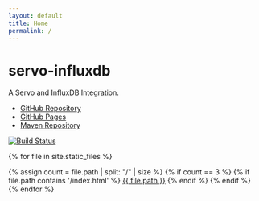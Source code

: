 ```yaml
---
layout: default
title: Home
permalink: /
---
```

# servo-influxdb

A Servo and InfluxDB Integration.

* [GitHub Repository](https://github.com/PolymathicCoder/servo-influxdb)
* [GitHub Pages](https://PolymathicCoder.github.io/servo-influxdb)
* [Maven Repository](https://raw.github.com/PolymathicCoder/servo-influxdbt/mvn-repo/)

[![Build Status](https://travis-ci.org/PolymathicCoder/servo-influxdb.svg?branch=master)](https://travis-ci.org/PolymathicCoder/servo-influxdb)

{% for file in site.static_files %}

{% assign count = file.path | split: "/" | size %}
{% if count == 3 %}
{% if file.path contains '/index.html' %}
<a href="{{ site.baseurl }}{{ file.path }}">{{ file.path }}</a>
{% endif %}
{% endif %}
{% endfor %}
